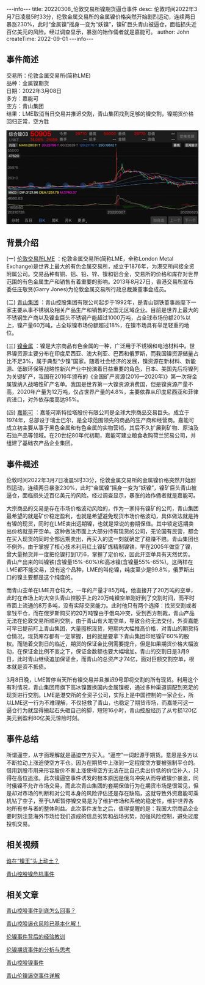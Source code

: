 ---info---
title: 20220308_伦敦交易所镍期货逼仓事件
desc: 伦敦时间2022年3月7日凌晨5时33分，伦敦金属交易所的金属镍价格突然开始剧烈运动，连续两日暴涨230%，此时“金属镍”摇身一变为“妖镍”，镍矿巨头青山被逼仓，面临损失近百亿美元的风险。经过调查显示，暴涨的始作俑者就是嘉能可。
author: John
createTime: 2022-09-01
---info---

## 事件简述
交易所：伦敦金属交易所(简称LME)  
品种：金属镍期货  
日期：2022年3月08日  
多方：嘉能可  
空方：青山集团  
结果：LME取消当日交易并推迟交割，青山集团找到足够的镍交割，镍期货价格回归正常，空方胜  

![ni](/assets/images/ni.jpg)

## 背景介绍
(一) [伦敦交易所LME](https://baike.baidu.com/item/%E4%BC%A6%E6%95%A6%E8%AF%81%E5%88%B8%E4%BA%A4%E6%98%93%E6%89%80/271753) ：伦敦金属交易所(简称LME，全称London Metal Exchange)是世界上最大的有色金属交易所，成立于1876年，为港交所间接全资附属公司。交易品种有铜、铝、铅、锌、镍和铝合金，交易所的价格和库存对世界范围的有色金属生产和销售有着重要的影响。2013年8月27日，香港交易所宣布委任庄敬贤(Garry Jones)为伦敦金属交易所行政总裁兼董事会成员。

(二) [青山集团](https://baike.baidu.com/item/%E9%9D%92%E5%B1%B1%E6%8E%A7%E8%82%A1%E9%9B%86%E5%9B%A2%E6%9C%89%E9%99%90%E5%85%AC%E5%8F%B8/8176060) ：青山控股集团有限公司起步于1992年，是青山钢铁董事局麾下一家主要从事不锈钢及相关产品生产和销售的全国无区域企业。目前是世界上最大的不锈钢生产商以及镍业巨头不锈钢产能超过1000万吨，占全球市场份额20%以上，镍产量60万吨，占全球镍市场份额超过18%，在镍市场具有举足轻重的地位。

(三) [镍金属](https://baike.baidu.com/item/%E9%95%8D/718682) ：镍是大宗商品有色金属的一种，广泛用于不锈钢和电池材料中。世界镍资源主要分布在印度尼西亚、澳大利亚、巴西和俄罗斯，而我国镍资源储量占比不足3%，属于典型“少镍”国家。随着社会经济的发展，镍资源在新材料、新能源、低碳环保等战略性新兴产业中扮演着日益重要的角色，日本、美国先后将镍列为关键矿产，我国在2016年颁布的《全国矿产资源(2016—2020年)》第一次将金属镍纳入战略性矿产名单。我国是世界第一大镍资源消费国，但是镍资源产量不高，2020年产量为12万吨，仅占世界产量的4.8%，主要依靠从印度尼西亚和菲律宾进口，对外依存度高达95%。

(四) [嘉能可](https://baike.baidu.com/item/%E5%98%89%E8%83%BD%E5%8F%AF%E6%96%AF%E7%89%B9%E6%8B%89%E5%A1%94%E8%82%A1%E4%BB%BD%E6%9C%89%E9%99%90%E5%85%AC%E5%8F%B8/12010694) ：嘉能可斯特拉塔股份有限公司是全球大宗商品交易巨头。成立于1974年，总部设于瑞士巴尔，是全球范围领先的商品的生产商和经营商。嘉能可成立初主要从事于黑色金属和有色金属的实物营销，其后不久扩展到矿物、原油及石油产品等领域。在20世纪80年代初期，嘉能可建立粮食收购荷兰贸易公司，并组建了基础农产品企业集团。

## 事件概述
伦敦时间2022年3月7日凌晨5时33分，伦敦金属交易所的金属镍价格突然开始剧烈运动，连续两日暴涨230%，此时“金属镍”摇身一变为“妖镍”，镍矿巨头青山被逼仓，面临损失近百亿美元的风险。经过调查显示，暴涨的始作俑者就是嘉能可。

大宗商品的交易是存在市场价格波动风险的，作为一家持有镍矿的公司，青山集团最希望的就是矿价稳定盈利，也就是希望避免现货市场价格波动，具体做法就是持有镍的现货，同时在LME卖出远期镍，也就是常说的套期保值。其中锁定远期卖出价格就是开空单。这种做法市面上大部分持有现货的公司，无论国有民营，都会在买入现货的同时全部远期卖出，再买入的这一刻就确定了稳赚不赔。青山集团也不例外，由于掌握了核心技术利用红土镍矿炼精制镍铁，早在2005年做空了镍，曾大量抛货并一度把伦镍打到1万6，掌握了定价权，因此开空单具有天然优势。青山产出来的叫镍铁(含镍量15%-60%)和高冰镍(含镍量55%-65%)。这两样在LME都不能交易，没有这个品种，LME的叫伦镍，纯度至少是99.8%，俄罗斯出口的镍主要都是这个纯度的。

而青山空单在LME开仓较大，一年的产量才85万吨，他直接开了20万吨的空单，此时在市场上的大空头青山控股手上的20万吨镍空单刚好到了交割时间，而平时市面上流通的8万多吨，没有实际交货能力。此时他只有两个选择：找货交割或者拿钱平仓，而在俄罗斯购买的20万吨镍由于俄乌冲突，受到西方制裁，青山产品无法在伦敦交易所顺利交割，由于青山有大笔空单，导致合约无法交付，外资嘉能可早已提前盯上青山集团，大量囤积现货，短期内大幅推高价格，对青山的期货持仓情况，现货库存都有一定掌握，目的就是要拿下青山集团印尼镍矿60%的股权。而随着交割日的临近，期货的保证金比例需要提升，但是如果期货价格大幅波动，在保证金比例不变之下，保证金数额也要大幅增加。青山的交割日是3月9日，此时青山继续追加保证金，而青山的总资产才74亿，面对巨额交割空单，根本就是资不抵债。

3月8日晚，LME暂停当天所有镍交易并且推迟9号即将交割的所有现货。利用这个有利情况，青山集团用旗下高冰镍置换国内金属镍板，通过多种渠道调配到充足的现货进行交割。LME是港交所的全资子公司，实际上是中国控制的一家企业，所以LME这一行为不难理解，不仅拯救了青山，也稳定了期货市场，而嘉能可这一逼仓行为就显得搬起石头砸自己的脚，短短16小时，青山控股经历了从亏损120亿美元到盈利80亿美元惊险时刻。

## 事件总结
所谓逼空，从字面理解就是逼迫空方买入。“逼空”一词起源于期货。意思是多方以不断拉动上涨迫使空方平仓。因为在期货中上涨到一定程度空方要被强制平仓的。借用到股市用来形容股价不断上涨使得空方无法在比自己卖出价低的价位补入，只得在高位追涨。此次镍逼空事件诱发的根本原因是俄乌冲突从而导致镍价暴涨，同时俄镍不允许市场交易，而此次青山集团的套期保值行为在期货市场是很常见，但是却对市场的判断和对公司本身的风险评估还是存在缺陷，这就导致外资嘉能可乘机钻了空子，至于LME暂停镍交易是为了维护市场和系统的稳定性，维护世界各地所有参与者的整体利益。此次事件发生之后，值得提醒的是：我国大宗商品企业要时刻注意海外市场给我们造成的信息劣势和战场劣势，加强风险控制，避免过度投机交易。

## 相关视频
[谁在“镍王”头上动土？](https://36kr.com/video/1679522843473152)
			
[青山控股镍危机事件](https://mp.weixin.qq.com/s/YmHJJjov7ds3iztsoxcteQ)

## 相关文章
[青山控股事件到底怎么回事？](https://mp.weixin.qq.com/s/mjbKgUQzz0iS-BVkTvaW6g)
			 
[青山控股逼仓风险已基本化解！](https://mp.weixin.qq.com/s/3LAiy7mIwFABXmqbBQgkxw)
			 
[伦镍事件背后的经验教训](https://mp.weixin.qq.com/s/-8sB2P8mRH10s2U_HsFCCQ)
			 
[伦镍期货事件的分析与思考](https://mp.weixin.qq.com/s/5HBUDXPgdq73GiuNXaAGVQ)
			 
[青山控股镍事件](https://3g.163.com/dy/article/H2JQC8NA0543VNW3.html)
			 
[青山伦镍逼空事件详解](https://zhuanlan.zhihu.com/p/477907468)
